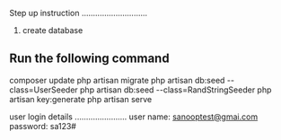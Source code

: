 
Step up instruction
.............................
1. create database

Run the following command 
-------------------------
composer update
php artisan migrate
php artisan db:seed --class=UserSeeder
php artisan db:seed --class=RandStringSeeder
 php artisan key:generate
php artisan serve


user login details
.......................
user name: sanooptest@gmai.com
password: sa123#

